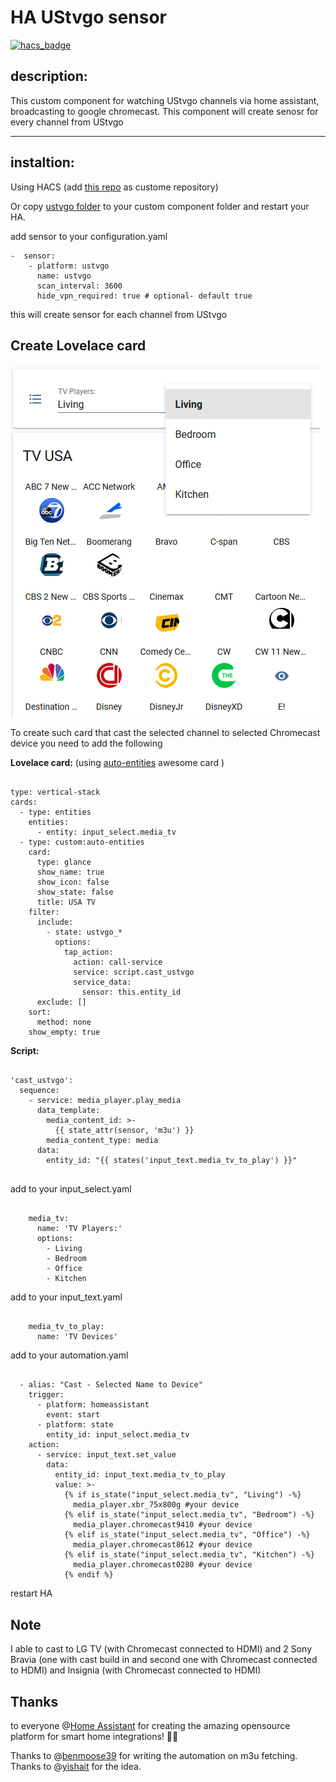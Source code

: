 
# HA UStvgo sensor
[![hacs_badge](https://img.shields.io/badge/HACS-Custom-41BDF5.svg)](https://github.com/hacs/integration)

## description:
This custom component for watching UStvgo channels via home assistant, broadcasting to google chromecast. 
This component will create senosr for every channel from UStvgo

------------
## instaltion:
Using HACS (add [this repo](https://github.com/yohaybn/HA_ustvgo_sensor ) as custome repository) 

Or copy [ustvgo folder](https://github.com/yohaybn/HA_ustvgo_sensor/tree/main/custom-components/ustvgo ) to your custom component folder and restart your HA.  

add sensor to your configuration.yaml
<pre><code>-  sensor:
	- platform: ustvgo
	  name: ustvgo
	  scan_interval: 3600
	  hide_vpn_required: true # optional- default true
</code></pre>
this will create sensor for each channel from UStvgo
## Create Lovelace card
![enter image description here](https://github.com/vlad36N/HA_ustvgo_sensor/blob/main/images/lovelace1.png?raw=true)

To create such card that cast the selected channel to selected Chromecast device you need to add the following

**Lovelace card:** (using [auto-entities](https://github.com/thomasloven/lovelace-auto-entities) awesome card )
<pre><code>
type: vertical-stack
cards:
  - type: entities
    entities:
      - entity: input_select.media_tv
  - type: custom:auto-entities
    card:
      type: glance
      show_name: true
      show_icon: false
      show_state: false
      title: USA TV
    filter:
      include:
        - state: ustvgo_*
          options:
            tap_action:
              action: call-service
              service: script.cast_ustvgo
              service_data:
                sensor: this.entity_id
      exclude: []
    sort:
      method: none
    show_empty: true
</code></pre>
**Script:**
<pre><code>
'cast_ustvgo':
  sequence:
    - service: media_player.play_media
      data_template:
        media_content_id: >-
          {{ state_attr(sensor, 'm3u') }}
        media_content_type: media
      data:
        entity_id: "{{ states('input_text.media_tv_to_play') }}"

</code></pre>

add to your input_select.yaml
<pre><code>
    media_tv:
      name: 'TV Players:'
      options:
        - Living
        - Bedroom
        - Office
        - Kitchen
</code></pre>

add to your input_text.yaml
<pre><code>
    media_tv_to_play:
      name: 'TV Devices'
</code></pre>

add to your automation.yaml
<pre><code>
  - alias: "Cast - Selected Name to Device"
    trigger:
      - platform: homeassistant
        event: start
      - platform: state
        entity_id: input_select.media_tv
    action:
      - service: input_text.set_value
        data:
          entity_id: input_text.media_tv_to_play
          value: >-
            {% if is_state("input_select.media_tv", "Living") -%}
              media_player.xbr_75x800g #your device
            {% elif is_state("input_select.media_tv", "Bedroom") -%} 
              media_player.chromecast9410 #your device
            {% elif is_state("input_select.media_tv", "Office") -%}
              media_player.chromecast8612 #your device
            {% elif is_state("input_select.media_tv", "Kitchen") -%}
              media_player.chromecast0280 #your device
            {% endif %}
</code></pre>

restart HA


## Note
I able to cast to LG TV (with Chromecast connected to HDMI) and 2 Sony Bravia (one with cast build in and second one with Chromecast connected to HDMI) and Insignia (with Chromecast connected to HDMI)


## Thanks

to everyone @[Home Assistant](https://www.home-assistant.io/ "Home Assistant")
 for creating the amazing opensource platform for smart home integrations! 🙏🏼 

Thanks to @[benmoose39](https://github.com/benmoose39 "benmoose39") for writing the automation on m3u fetching.
Thanks to @[yishait](https://github.com/yishait "yishait") for the idea.
